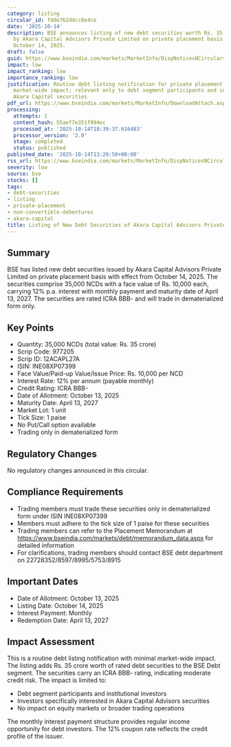 ```yaml
---
category: listing
circular_id: fdde762ddcc8e4ce
date: '2025-10-14'
description: BSE announces listing of new debt securities worth Rs. 35 crore issued
  by Akara Capital Advisors Private Limited on private placement basis, effective
  October 14, 2025.
draft: false
guid: https://www.bseindia.com/markets/MarketInfo/DispNoticesNCirculars.aspx?Noticeid={4A080FB3-D305-49DC-B932-B6B7FEC03529}&noticeno=20251014-40&dt=10/14/2025&icount=40&totcount=61&flag=0
impact: low
impact_ranking: low
importance_ranking: low
justification: Routine debt listing notification for private placement NCDs with limited
  market-wide impact; relevant only to debt segment participants and investors in
  Akara Capital securities
pdf_url: https://www.bseindia.com/markets/MarketInfo/DownloadAttach.aspx?id=20251014-40&attachedId=
processing:
  attempts: 1
  content_hash: 55aef7e351f994ec
  processed_at: '2025-10-14T18:39:37.616483'
  processor_version: '2.0'
  stage: completed
  status: published
published_date: '2025-10-14T13:20:58+00:00'
rss_url: https://www.bseindia.com/markets/MarketInfo/DispNoticesNCirculars.aspx?Noticeid={4A080FB3-D305-49DC-B932-B6B7FEC03529}&noticeno=20251014-40&dt=10/14/2025&icount=40&totcount=61&flag=0
severity: low
source: bse
stocks: []
tags:
- debt-securities
- listing
- private-placement
- non-convertible-debentures
- akara-capital
title: Listing of New Debt Securities of Akara Capital Advisors Private Limited
---
```


## Summary

BSE has listed new debt securities issued by Akara Capital Advisors Private Limited on private placement basis with effect from October 14, 2025. The securities comprise 35,000 NCDs with a face value of Rs. 10,000 each, carrying 12% p.a. interest with monthly payment and maturity date of April 13, 2027. The securities are rated ICRA BBB- and will trade in dematerialized form only.

## Key Points

- Quantity: 35,000 NCDs (total value: Rs. 35 crore)
- Scrip Code: 977205
- Scrip ID: 12ACAPL27A
- ISIN: INE08XP07399
- Face Value/Paid-up Value/Issue Price: Rs. 10,000 per NCD
- Interest Rate: 12% per annum (payable monthly)
- Credit Rating: ICRA BBB-
- Date of Allotment: October 13, 2025
- Maturity Date: April 13, 2027
- Market Lot: 1 unit
- Tick Size: 1 paise
- No Put/Call option available
- Trading only in dematerialized form

## Regulatory Changes

No regulatory changes announced in this circular.

## Compliance Requirements

- Trading members must trade these securities only in dematerialized form under ISIN INE08XP07399
- Members must adhere to the tick size of 1 paise for these securities
- Trading members can refer to the Placement Memorandum at https://www.bseindia.com/markets/debt/memorandum_data.aspx for detailed information
- For clarifications, trading members should contact BSE debt department on 22728352/8597/8995/5753/8915

## Important Dates

- Date of Allotment: October 13, 2025
- Listing Date: October 14, 2025
- Interest Payment: Monthly
- Redemption Date: April 13, 2027

## Impact Assessment

This is a routine debt listing notification with minimal market-wide impact. The listing adds Rs. 35 crore worth of rated debt securities to the BSE Debt segment. The securities carry an ICRA BBB- rating, indicating moderate credit risk. The impact is limited to:

- Debt segment participants and institutional investors
- Investors specifically interested in Akara Capital Advisors securities
- No impact on equity markets or broader trading operations

The monthly interest payment structure provides regular income opportunity for debt investors. The 12% coupon rate reflects the credit profile of the issuer.